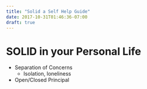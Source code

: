 ```yaml
---
title: "Solid a Self Help Guide"
date: 2017-10-31T01:46:36-07:00
draft: true
---
```


# SOLID in your Personal Life

 * Separation of Concerns
     - Isolation, loneliness
 * Open/Closed Principal
